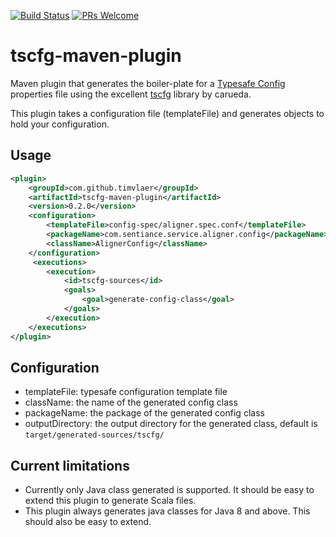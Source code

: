 [![Build Status](https://www.travis-ci.org/timvlaer/tscfg-maven-plugin.svg?branch=master)](https://www.travis-ci.org/timvlaer/tscfg-maven-plugin)
[![PRs Welcome](https://img.shields.io/badge/PRs-welcome-brightgreen.svg?style=flat-square)](http://makeapullrequest.com)

# tscfg-maven-plugin

Maven plugin that generates the boiler-plate for a [Typesafe Config](https://github.com/typesafehub/config) properties file using the excellent [tscfg](https://github.com/carueda/tscfg) library by carueda.

This plugin takes a configuration file (templateFile) and generates objects to hold your configuration.

## Usage
```xml
<plugin>
    <groupId>com.github.timvlaer</groupId>
    <artifactId>tscfg-maven-plugin</artifactId>
    <version>0.2.0</version>
    <configuration>
        <templateFile>config-spec/aligner.spec.conf</templateFile>
        <packageName>com.sentiance.service.aligner.config</packageName>
        <className>AlignerConfig</className>
    </configuration>
     <executions>
        <execution>
            <id>tscfg-sources</id>
            <goals>
                <goal>generate-config-class</goal>
            </goals>
        </execution>
    </executions>
</plugin>
```

## Configuration
* templateFile: typesafe configuration template file
* className: the name of the generated config class 
* packageName: the package of the generated config class
* outputDirectory: the output directory for the generated class, default is `target/generated-sources/tscfg/`

## Current limitations
* Currently only Java class generated is supported. It should be easy to extend this plugin to generate Scala files.
* This plugin always generates java classes for Java 8 and above. This should also be easy to extend.   
